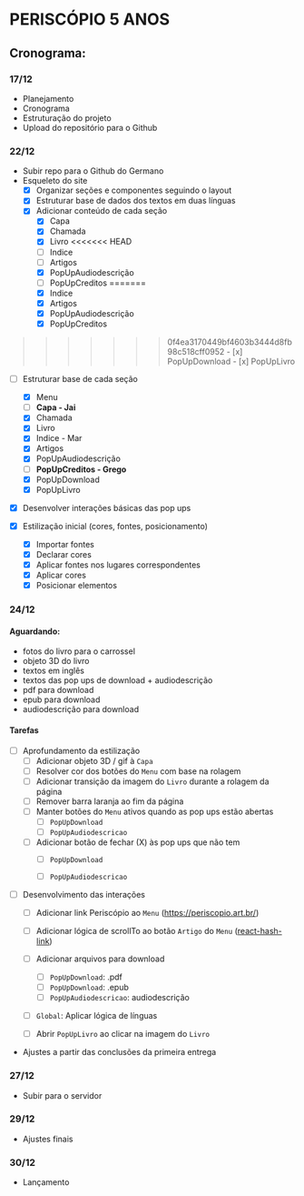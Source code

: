 # PERISCÓPIO 5 ANOS

## Cronograma:
### 17/12
- Planejamento
- Cronograma
- Estruturação do projeto
- Upload do repositório para o Github

### 22/12

- Subir repo para o Github do Germano
- Esqueleto do site
  - [x] Organizar seções e componentes seguindo o layout
  - [x] Estruturar base de dados dos textos em duas línguas
  - [x] Adicionar conteúdo de cada seção
      - [x] Capa
      - [x] Chamada
      - [x] Livro
<<<<<<< HEAD
      - [ ] Indice
      - [ ] Artigos
      - [x] PopUpAudiodescrição
      - [ ] PopUpCreditos
=======
      - [x] Indice
      - [x] Artigos
      - [x] PopUpAudiodescrição
      - [x] PopUpCreditos
>>>>>>> 0f4ea3170449bf4603b3444d8fb98c518cff0952
      - [x] PopUpDownload
      - [x] PopUpLivro
  - [ ] Estruturar base de cada seção
      - [x] Menu
      - [ ] **Capa - Jai**
      - [x] Chamada
      - [x] Livro
      - [x] Indice - Mar
      - [x] Artigos
      - [x] PopUpAudiodescrição
      - [ ] **PopUpCreditos - Grego**
      - [x] PopUpDownload
      - [x] PopUpLivro
- [x] Desenvolver interações básicas das pop ups

- [x] Estilização inicial (cores, fontes, posicionamento)
  - [x] Importar fontes
  - [x] Declarar cores
  - [x] Aplicar fontes nos lugares correspondentes
  - [x] Aplicar cores
  - [x] Posicionar elementos

### 24/12
#### Aguardando: 
- fotos do livro para o carrossel
- objeto 3D do livro
- textos em inglês
- textos das pop ups de download + audiodescrição
- pdf para download
- epub para download
- audiodescrição para download

#### Tarefas
- [ ] Aprofundamento da estilização
  - [ ] Adicionar objeto 3D / gif à `Capa`
  - [ ] Resolver cor dos botões do `Menu` com base na rolagem
  - [ ] Adicionar transição da imagem do `Livro` durante a rolagem da página
  - [ ] Remover barra laranja ao fim da página
  - [ ] Manter botões do `Menu` ativos quando as pop ups estão abertas
    - [ ] `PopUpDownload`
    - [ ] `PopUpAudiodescricao`
  - [ ] Adicionar botão de fechar (X) às pop ups que não tem
    - [ ] `PopUpDownload`
    - [ ] `PopUpAudiodescricao`


- [ ] Desenvolvimento das interações
  - [ ] Adicionar link Periscópio ao `Menu` (https://periscopio.art.br/)
  - [ ] Adicionar lógica de scrollTo ao botão `Artigo` do `Menu` ([react-hash-link](https://www.npmjs.com/package/react-hash-link))
  - [ ] Adicionar arquivos para download
    - [ ] `PopUpDownload`: .pdf
    - [ ] `PopUpDownload`: .epub
    - [ ] `PopUpAudiodescricao`: audiodescrição
  - [ ] `Global`: Aplicar lógica de línguas
  - [ ] Abrir `PopUpLivro` ao clicar na imagem do `Livro`


- Ajustes a partir das conclusões da primeira entrega

### 27/12
- Subir para o servidor

### 29/12
- Ajustes finais

### 30/12
- Lançamento